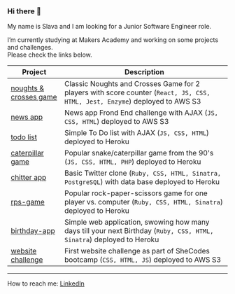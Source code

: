 ### Hi there :flamingo:

My name is Slava and I am looking for a Junior Software Engineer role.

I’m currently studying at Makers Academy and working on some projects and challenges.  
Please check the links below.

<!-- - [caterpillar game](https://caterpillar-game.herokuapp.com/)
- [chitter app](https://chitter---app.herokuapp.com/) 
- [rock-paper-scissors-game](https://rock---paper---scissors.herokuapp.com/)
- [birthday-app](https://birth-day-app.herokuapp.com/)
- [website challenge](https://shecodesproject2020.s3.eu-west-2.amazonaws.com/new_site.html) -->

| Project | Description |
| ------------- | ------------- |
| [noughts & crosses game](http://noughts-and-crosses.s3-website.eu-west-2.amazonaws.com/) | Classic Noughts and Crosses Game for 2 players with score counter (`React, JS, CSS, HTML, Jest, Enzyme`) deployed to AWS S3 |
| [news app](http://news-app-challenge.s3-website.eu-west-2.amazonaws.com/) | News app Frond End challenge with AJAX (`JS, CSS, HTML`) deployed to AWS S3 |
| [todo list](https://todo--list--challenge.herokuapp.com/) | Simple To Do list with AJAX (`JS, CSS, HTML`) deployed to Heroku |
| [caterpillar game](https://caterpillar-game.herokuapp.com/)  | Popular snake/caterpillar game from the 90's (`JS, CSS, HTML, PHP`) deployed to Heroku |
| [chitter app](https://chitter---app.herokuapp.com/)   | Basic Twitter clone (`Ruby, CSS, HTML, Sinatra, PostgreSQL`) with data base deployed to Heroku |
| [rps-game](https://rock---paper---scissors.herokuapp.com/)  | Popular rock-paper-scissors game for one player vs. computer (`Ruby, CSS, HTML, Sinatra`) deployed to Heroku |
| [birthday-app](https://birth-day-app.herokuapp.com/)  | Simple web application, swowing how many days till your next Birthday (`Ruby, CSS, HTML, Sinatra`) deployed to Heroku |
| [website challenge](https://shecodesproject2020.s3.eu-west-2.amazonaws.com/new_site.html) | First website challenge as part of SheCodes bootcamp (`CSS, HTML, JS`) deployed to AWS S3 |

---
How to reach me: [LinkedIn](https://www.linkedin.com/in/yaroslava-yates-629517221/)

<!-- ---

<a href="https://github.com/anuraghazra/github-readme-stats">
  <img align="center" src="https://github-readme-stats.vercel.app/api?username=amfibiya17&theme=synthwave" />
</a>

<a href="https://github.com/anuraghazra/convoychat">
  <img align="center" src="https://github-readme-stats.vercel.app/api/top-langs/?username=amfibiya17&layout=compact&theme=synthwave" />
</a>
 -->
